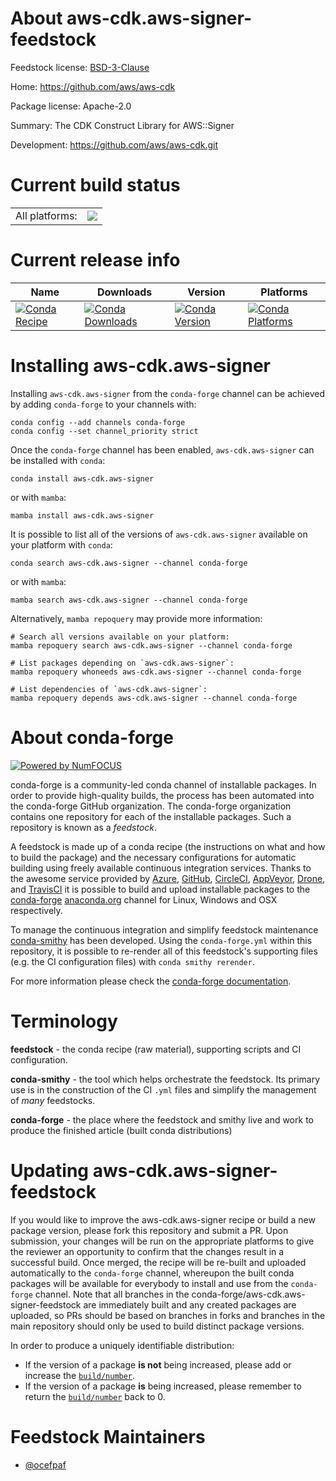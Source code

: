 About aws-cdk.aws-signer-feedstock
==================================

Feedstock license: [BSD-3-Clause](https://github.com/conda-forge/aws-cdk.aws-signer-feedstock/blob/main/LICENSE.txt)

Home: https://github.com/aws/aws-cdk

Package license: Apache-2.0

Summary: The CDK Construct Library for AWS::Signer

Development: https://github.com/aws/aws-cdk.git

Current build status
====================


<table><tr><td>All platforms:</td>
    <td>
      <a href="https://dev.azure.com/conda-forge/feedstock-builds/_build/latest?definitionId=19931&branchName=main">
        <img src="https://dev.azure.com/conda-forge/feedstock-builds/_apis/build/status/aws-cdk.aws-signer-feedstock?branchName=main">
      </a>
    </td>
  </tr>
</table>

Current release info
====================

| Name | Downloads | Version | Platforms |
| --- | --- | --- | --- |
| [![Conda Recipe](https://img.shields.io/badge/recipe-aws--cdk.aws--signer-green.svg)](https://anaconda.org/conda-forge/aws-cdk.aws-signer) | [![Conda Downloads](https://img.shields.io/conda/dn/conda-forge/aws-cdk.aws-signer.svg)](https://anaconda.org/conda-forge/aws-cdk.aws-signer) | [![Conda Version](https://img.shields.io/conda/vn/conda-forge/aws-cdk.aws-signer.svg)](https://anaconda.org/conda-forge/aws-cdk.aws-signer) | [![Conda Platforms](https://img.shields.io/conda/pn/conda-forge/aws-cdk.aws-signer.svg)](https://anaconda.org/conda-forge/aws-cdk.aws-signer) |

Installing aws-cdk.aws-signer
=============================

Installing `aws-cdk.aws-signer` from the `conda-forge` channel can be achieved by adding `conda-forge` to your channels with:

```
conda config --add channels conda-forge
conda config --set channel_priority strict
```

Once the `conda-forge` channel has been enabled, `aws-cdk.aws-signer` can be installed with `conda`:

```
conda install aws-cdk.aws-signer
```

or with `mamba`:

```
mamba install aws-cdk.aws-signer
```

It is possible to list all of the versions of `aws-cdk.aws-signer` available on your platform with `conda`:

```
conda search aws-cdk.aws-signer --channel conda-forge
```

or with `mamba`:

```
mamba search aws-cdk.aws-signer --channel conda-forge
```

Alternatively, `mamba repoquery` may provide more information:

```
# Search all versions available on your platform:
mamba repoquery search aws-cdk.aws-signer --channel conda-forge

# List packages depending on `aws-cdk.aws-signer`:
mamba repoquery whoneeds aws-cdk.aws-signer --channel conda-forge

# List dependencies of `aws-cdk.aws-signer`:
mamba repoquery depends aws-cdk.aws-signer --channel conda-forge
```


About conda-forge
=================

[![Powered by
NumFOCUS](https://img.shields.io/badge/powered%20by-NumFOCUS-orange.svg?style=flat&colorA=E1523D&colorB=007D8A)](https://numfocus.org)

conda-forge is a community-led conda channel of installable packages.
In order to provide high-quality builds, the process has been automated into the
conda-forge GitHub organization. The conda-forge organization contains one repository
for each of the installable packages. Such a repository is known as a *feedstock*.

A feedstock is made up of a conda recipe (the instructions on what and how to build
the package) and the necessary configurations for automatic building using freely
available continuous integration services. Thanks to the awesome service provided by
[Azure](https://azure.microsoft.com/en-us/services/devops/), [GitHub](https://github.com/),
[CircleCI](https://circleci.com/), [AppVeyor](https://www.appveyor.com/),
[Drone](https://cloud.drone.io/welcome), and [TravisCI](https://travis-ci.com/)
it is possible to build and upload installable packages to the
[conda-forge](https://anaconda.org/conda-forge) [anaconda.org](https://anaconda.org/)
channel for Linux, Windows and OSX respectively.

To manage the continuous integration and simplify feedstock maintenance
[conda-smithy](https://github.com/conda-forge/conda-smithy) has been developed.
Using the ``conda-forge.yml`` within this repository, it is possible to re-render all of
this feedstock's supporting files (e.g. the CI configuration files) with ``conda smithy rerender``.

For more information please check the [conda-forge documentation](https://conda-forge.org/docs/).

Terminology
===========

**feedstock** - the conda recipe (raw material), supporting scripts and CI configuration.

**conda-smithy** - the tool which helps orchestrate the feedstock.
                   Its primary use is in the construction of the CI ``.yml`` files
                   and simplify the management of *many* feedstocks.

**conda-forge** - the place where the feedstock and smithy live and work to
                  produce the finished article (built conda distributions)


Updating aws-cdk.aws-signer-feedstock
=====================================

If you would like to improve the aws-cdk.aws-signer recipe or build a new
package version, please fork this repository and submit a PR. Upon submission,
your changes will be run on the appropriate platforms to give the reviewer an
opportunity to confirm that the changes result in a successful build. Once
merged, the recipe will be re-built and uploaded automatically to the
`conda-forge` channel, whereupon the built conda packages will be available for
everybody to install and use from the `conda-forge` channel.
Note that all branches in the conda-forge/aws-cdk.aws-signer-feedstock are
immediately built and any created packages are uploaded, so PRs should be based
on branches in forks and branches in the main repository should only be used to
build distinct package versions.

In order to produce a uniquely identifiable distribution:
 * If the version of a package **is not** being increased, please add or increase
   the [``build/number``](https://docs.conda.io/projects/conda-build/en/latest/resources/define-metadata.html#build-number-and-string).
 * If the version of a package **is** being increased, please remember to return
   the [``build/number``](https://docs.conda.io/projects/conda-build/en/latest/resources/define-metadata.html#build-number-and-string)
   back to 0.

Feedstock Maintainers
=====================

* [@ocefpaf](https://github.com/ocefpaf/)

